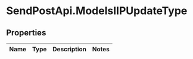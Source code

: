 # SendPostApi.ModelsIIPUpdateType

## Properties
Name | Type | Description | Notes
------------ | ------------- | ------------- | -------------


